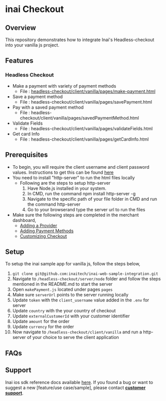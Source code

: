 # inai Checkout

## Overview
This repository demonstrates how to integrate Inai's Headless-checkout into your vanilla js project.

## Features
### Headless Checkout
- Make a payment with variety of payment methods
    - File : [headless-checkout/client/vanilla/pages/make-payment.html](https://github.com/inaitech/inai-web-sample-integration/blob/main/headless-Checkout/client/vanilla/pages/make-payment.html)
- Save a payment method
    - File : headless-checkout/client/vanilla/pages/savePayment.html
- Pay with a saved payment method
    - File : headless-checkout/client/vanilla/pages/savedPaymentMethod.html
- Validate Fields
    - File : headless-checkout/client/vanilla/pages/validateFields.html
- Get card Info
    - File : headless-checkout/client/vanilla/pages/getCardInfo.html    

## Prerequisites
- To begin, you will require the client username and client password values. Instructions to get this can be found [here](https://docs.inai.io/docs/getting-started)
- You need to install "http-server" to run the html files locally
    - Following are the steps to setup http-server
        1. Have Node.js installed in your system.
        2. In CMD, run the command npm install http-server -g
        3. Navigate to the specific path of your file folder in CMD and run the command http-server
        4. Go to your browserand type the server url to run the files 
- Make sure the following steps are completed in the merchant dashboard,
  - [Adding a Provider](https://docs.inai.io/docs/adding-a-payment-processor)
  - [Adding Payment Methods](https://docs.inai.io/docs/adding-a-payment-method)
  - [Customizing Checkout](https://docs.inai.io/docs/customizing-your-checkout)


## Setup
To setup the inai sample app for vanilla js, follow the steps below,
1. `git clone git@github.com:inaitech/inai-web-sample-integration.git`
2. Navigate to  `/headless-checkout/server/node` folder and follow the steps mentioned in the README.md to start the server
3. Open `makePayment.js` located under pages `pages`
4. Make sure `serverUrl` points to the server running locally
5. Update `token` with the `client_username` value added in the `.env` for server
6. Update `country` with the your country of checkout
7. Update `externalCustomerId` with your customer identifier
8. Update `amount` for the order 
9. Update `currency` for the order 
10. Now navigate to `/headless-checkout/client/vanilla` and run a http-server of your choice to serve the client application

## FAQs
<TBA>

## Support
Inai ios sdk reference docs available [here](https://docs.inai.io/docs/headless-checkout).
If you found a bug or want to suggest a new [feature/use case/sample], please contact **[customer support](mailto:support@inai.io)**.
